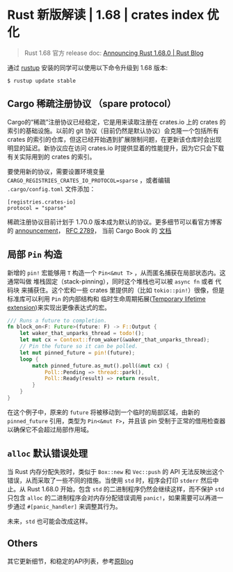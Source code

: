 # Rust 新版解读 | 1.68 | crates index 优化

> Rust 1.68 官方 release doc: [Announcing Rust 1.68.0 | Rust Blog](https://blog.rust-lang.org/2023/03/09/Rust-1.68.0.html)

通过 [rustup](https://www.rust-lang.org/tools/install) 安装的同学可以使用以下命令升级到 1.68 版本:

```shell
$ rustup update stable
```


## Cargo 稀疏注册协议 （spare protocol）

Cargo的“稀疏”注册协议已经稳定，它是用来读取注册在 crates.io 上的 crates 的索引的基础设施。以前的 git 协议（目前仍然是默认协议）会克隆一个包括所有 crates 的索引的仓库，但这已经开始遇到扩展限制问题，在更新该仓库时会出现明显的延迟。新协议应在访问 crates.io 时提供显着的性能提升，因为它只会下载有关实际用到的 crates 的索引。

要使用新的协议，需要设置环境变量 `CARGO_REGISTRIES_CRATES_IO_PROTOCOL=sparse` ，或者编辑 `.cargo/config.toml` 文件添加：

```text
[registries.crates-io]
protocol = "sparse"
```

稀疏注册协议目前计划于 1.70.0 版本成为默认的协议。更多细节可以看官方博客的 [announcement](https://blog.rust-lang.org/inside-rust/2023/01/30/cargo-sparse-protocol.html)， [RFC 2789](https://rust-lang.github.io/rfcs/2789-sparse-index.html)， 当前 Cargo Book 的 [文档](https://doc.rust-lang.org/stable/cargo/reference/registry-index.html#sparse-protocol)


## 局部 `Pin` 构造

新增的 `pin!` 宏能够用 `T` 构造一个 `Pin<&mut T>` ，从而匿名捕获在局部状态内。这通常叫做 堆栈固定（stack-pinning），同时这个堆栈也可以被 `async fn` 或者 代码块 来捕获住。这个宏和一些 crates 里提供的（比如 `tokio::pin!`）很像，但是标准库可以利用 `Pin` 的内部结构和 临时生命周期拓展([Temporary lifetime extension](https://doc.rust-lang.org/stable/reference/destructors.html#temporary-lifetime-extension))来实现出更像表达式的宏。

```rust
/// Runs a future to completion.
fn block_on<F: Future>(future: F) -> F::Output {
    let waker_that_unparks_thread = todo!();
    let mut cx = Context::from_waker(&waker_that_unparks_thread);
    // Pin the future so it can be polled.
    let mut pinned_future = pin!(future);
    loop {
        match pinned_future.as_mut().poll(&mut cx) {
            Poll::Pending => thread::park(),
            Poll::Ready(result) => return result,
        }
    }
}
```

在这个例子中，原来的 `future` 将被移动到一个临时的局部区域，由新的 `pinned_future` 引用，类型为 `Pin<&mut F>`，并且该 pin 受制于正常的借用检查器以确保它不会超过局部作用域。


## `alloc` 默认错误处理

当 Rust 内存分配失败时，类似于 `Box::new` 和 `Vec::push` 的 API 无法反映出这个错误，从而采取了一些不同的措施。当使用 `std` 时，程序会打印 `stderr` 然后中止。从 Rust 1.68.0 开始，包含 `std` 的二进制程序仍然会继续这样，而不保护 `std` 只包含 `alloc` 的二进制程序会对内存分配错误调用 `panic!`，如果需要可以再进一步通过 `#[panic_handler]` 来调整其行为。

未来，`std` 也可能会改成这样。


## Others

其它更新细节，和稳定的API列表，参考[原Blog](https://blog.rust-lang.org/2023/03/09/Rust-1.68.0.html#stabilized-apis)


